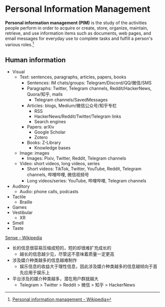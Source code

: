 # Personal Information Management
**Personal information management (PIM)** is the study of the activities people perform in order to acquire or create, store, organize, maintain, retrieve, and use information items such as documents, web pages, and email messages for everyday use to complete tasks and fulfill a person's various roles.[^wiki]

## Human information
- Visual
  - Text: sentences, paragraphs, articles, papers, books
    - Sentences: IM chats/groups: Telegram/Discord/QQ/微信/SMS
    - Paragraphs: Twitter, Telegram channels, Reddit/HackerNews, Quora/知乎, mails
      - Telegram channels/SavedMessages
    - Articles: blogs, Medium/微信公众号/知乎专栏
      - RSS
      - HackerNews/Reddit/Twitter/Telegram links
      - Search engines
    - Papers: arXiv
      - Google Scholar
      - Zotero
    - Books: Z-Library
      - Knowledge bases
  - Image: images
    - Images: Pixiv, Twitter, Reddit, Telegram channels
  - Video: short videos, long videos, series
    - Short videos: TikTok, Twitter, YouTube, Reddit, Telegram channels, 哔哩哔哩, 微信视频号
    - Long videos/series: YouTube, 哔哩哔哩, Telegram channels
- Auditory
  - Audio: phone calls, podcasts
- Tactile
  - Braille
- Games
- Vestibular
  - XR
- Smell
- Taste

[Sense - Wikipedia](https://en.wikipedia.org/wiki/Sense)

- 长的信息很容易压缩成短的，短的却很难扩充成长的
  - 越长的信息越少见，尽管这不意味着质量一定更高
- 涉及媒介种类越多的信息越难制作
  - 娱乐信息的收益大于理性信息，因此涉及媒介种类越多的信息越倾向于首先应用于娱乐上
- 平台涉及的媒介种类越多，潜在用户群就越大
  - Telegram > Twitter > Reddit > 微信 > 知乎 > HackerNews


[^wiki]: [Personal information management - Wikipedia](https://en.wikipedia.org/wiki/Personal_information_management)